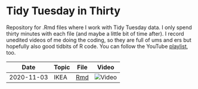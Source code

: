 # Tidy Tuesday in Thirty

Repository for .Rmd files where I work with Tidy Tuesday data. I only spend thirty minutes with each file (and maybe a little bit of time after). I record unedited videos of me doing the coding, so they are full of ums and ers but hopefully also good tidbits of R code. You can follow the YouTube [playlist](https://www.youtube.com/playlist?list=PLyEH7o09I464lt0JBNqchKo6dxWD8W8rr), too.


Date | Topic | File | Video
------|-------|-------|------
2020-11-03 | IKEA | [Rmd](2020_11_03_tidy_tuesday.Rmd) | ![Video](https://youtu.be/iFg89oVJ1xw)
